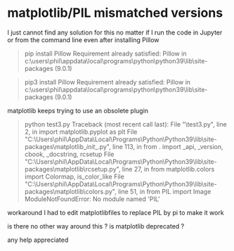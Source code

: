 
# matplotlib/PIL mismatched versions

I just cannot find any solution for this
no matter if I run the code in Jupyter or from the command line
even after installing Pillow
>pip install Pillow
Requirement already satisfied: Pillow in c:\users\phil\appdata\local\programs\python\python39\lib\site-packages (9.0.1)

>pip3 install Pillow
Requirement already satisfied: Pillow in c:\users\phil\appdata\local\programs\python\python39\lib\site-packages (9.0.1)

matplotlib keeps trying to use an obsolete plugin
>python test3.py
Traceback (most recent call last):
  File "\test3.py", line 2, in <module>
    import matplotlib.pyplot as plt
  File "C:\Users\phil\AppData\Local\Programs\Python\Python39\lib\site-packages\matplotlib\__init__.py", line 113, in <module>
    from . import _api, _version, cbook, _docstring, rcsetup
  File "C:\Users\phil\AppData\Local\Programs\Python\Python39\lib\site-packages\matplotlib\rcsetup.py", line 27, in <module>
    from matplotlib.colors import Colormap, is_color_like
  File "C:\Users\phil\AppData\Local\Programs\Python\Python39\lib\site-packages\matplotlib\colors.py", line 51, in <module>
    from PIL import Image
ModuleNotFoundError: No module named 'PIL'

workaround I had to edit matplotlibfiles to replace PIL by pi to make it work

is there no other way around this ?
is matplotlib deprecated ?

any help appreciated

        